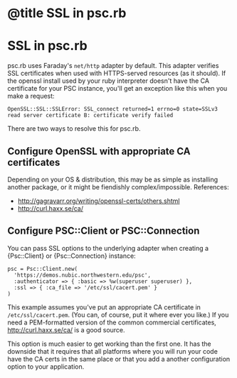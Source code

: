 # @title SSL in psc.rb

SSL in psc.rb
=============

psc.rb uses Faraday's `net/http` adapter by default. This adapter
verifies SSL certificates when used with HTTPS-served resources (as it
should). If the openssl install used by your ruby interpreter doesn't
have the CA certificate for your PSC instance, you'll get an exception
like this when you make a request:

`OpenSSL::SSL::SSLError: SSL_connect returned=1 errno=0 state=SSLv3 read server certificate B: certificate verify failed`

There are two ways to resolve this for psc.rb.

Configure OpenSSL with appropriate CA certificates
--------------------------------------------------

Depending on your OS & distribution, this may be as simple as
installing another package, or it might be fiendishly
complex/impossible. References:

* <http://gagravarr.org/writing/openssl-certs/others.shtml>
* <http://curl.haxx.se/ca/>

Configure PSC::Client or PSC::Connection
----------------------------------------

You can pass SSL options to the underlying adapter when creating a
{Psc::Client} or {Psc::Connection} instance:

    psc = Psc::Client.new(
      'https://demos.nubic.northwestern.edu/psc',
      :authenticator => { :basic => %w(superuser superuser) },
      :ssl => { :ca_file => '/etc/ssl/cacert.pem' }
    )

This example assumes you've put an appropriate CA certificate in
`/etc/ssl/cacert.pem`. (You can, of course, put it where ever you
like.) If you need a PEM-formatted version of the common commercial
certificates, <http://curl.haxx.se/ca/> is a good source.

This option is much easier to get working than the first one. It has
the downside that it requires that all platforms where you will run
your code have the CA certs in the same place or that you add a
another configuration option to your application.
